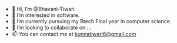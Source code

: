 - 👋 Hi, I’m @Bhavani-Tiwari
- 👀 I’m interested in software.
- 🌱 I’m currently pursuing my Btech Final year in computer science.
- 💞️ I’m looking to collaborate on ...
- 📫 You can contact me at kunnatiwari6@gmail.com

<!---
Bhavani-Tiwari/Bhavani-Tiwari is a ✨ special ✨ repository because its `README.md` (this file) appears on your GitHub profile.
You can click the Preview link to take a look at your changes.
--->
